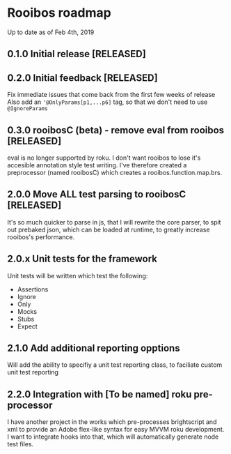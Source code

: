 # Rooibos roadmap

Up to date as of Feb 4th, 2019

## 0.1.0 Initial release [RELEASED]

## 0.2.0 Initial feedback [RELEASED]

Fix immediate issues that come back from the first few weeks of release
Also add an `'@OnlyParams[p1,...p6]` tag, so that we 
don't need to use `@IgnoreParams`

## 0.3.0 rooibosC (beta) - remove eval from rooibos [RELEASED]

eval is no longer supported by roku. I don't want rooibos to lose it's accesible annotation style test writing. I've therefore created a preprocessor (named rooibosC) which creates a rooibos.function.map.brs.


## 2.0.0 Move ALL test parsing to rooibosC [RELEASED]

It's so much quicker to parse in js, that I will rewrite the core parser, to spit out prebaked json, which can be loaded at runtime, to greatly increase rooibos's performance.

## 2.0.x Unit tests for the framework

Unit tests will be written which test the following:

 - Assertions
 - Ignore
 - Only
 - Mocks
 - Stubs
 - Expect


## 2.1.0 Add additional reporting opptions

Will add the ability to specifiy a unit test reporting class, to faciliate custom unit test reporting

## 2.2.0 Integration with [To be named] roku pre-processor

I have another project in the works which pre-processes brightscript and xml to provide an Adobe flex-like syntax for easy MVVM roku development. I want to integrate hooks into that, which will automatically generate node test files.

